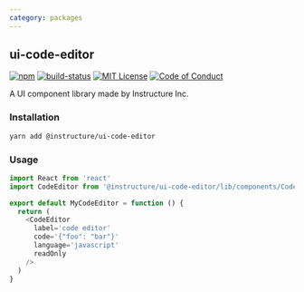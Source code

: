 ```yaml
---
category: packages
---
```


## ui-code-editor

[![npm][npm]][npm-url]
[![build-status][build-status]][build-status-url]
[![MIT License][license-badge]][LICENSE]
[![Code of Conduct][coc-badge]][coc]

A UI component library made by Instructure Inc.

### Installation

```sh
yarn add @instructure/ui-code-editor
```

### Usage

```js
import React from 'react'
import CodeEditor from '@instructure/ui-code-editor/lib/components/CodeEditor'

export default MyCodeEditor = function () {
  return (
    <CodeEditor
      label='code editor'
      code='{"foo": "bar"}'
      language='javascript'
      readOnly
    />
  )
}
```

[npm]: https://img.shields.io/npm/v/@instructure/ui-code-editor.svg
[npm-url]: https://npmjs.com/package/@instructure/ui-code-editor

[build-status]: https://travis-ci.org/instructure/instructure-ui.svg?branch=master
[build-status-url]: https://travis-ci.org/instructure/instructure-ui "Travis CI"

[license-badge]: https://img.shields.io/npm/l/instructure-ui.svg?style=flat-square
[license]: https://github.com/instructure/instructure-ui/blob/master/LICENSE

[coc-badge]: https://img.shields.io/badge/code%20of-conduct-ff69b4.svg?style=flat-square
[coc]: https://github.com/instructure/instructure-ui/blob/master/CODE_OF_CONDUCT.md

